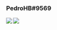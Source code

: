 ### PedroHB#9569


<a href="https://github.com/luiz1n/github-readme-stats"> 
  <img align="left" src="https://github-readme-stats.vercel.app/api?username=pedruhb&count_private=true&show_icons=true&theme=dracula" />
</a>
<a href="https://github.com/luiz1n/github-readme-stats">
  <img align="left" src="https://github-readme-stats.vercel.app/api/top-langs/?username=pedruhb&theme=dracula&count_private=true" />
</a>

